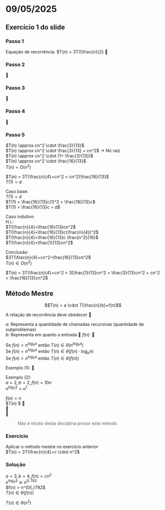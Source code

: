 # 09/05/2025

## Exercício 1 do slide

### Passo 1

Equação de recorrência: $T(n) = 3T((\frac{n}{2} 💢 

### Passo 2

💢 

### Passo 3

💢 

### Passo 4

💢 

### Passo 5

$T(n) \approx cn^2 \cdot \frac{3}{13}$  
$T(n) \approx cn^2 \cdot \frac{3}{13} + cn^2$ $\to$ Nó raíz  
$T(n) \approx cn^2 \cdot (1+ \frac{3}{13})$  
$T(n) \approx cn^2 \cdot \frac{16}{13}$  
$T(n) = O(n^2)$  

$T(n) = 3T(\frac{n}{4}+cn^2 = cn^2(\frac{16}{13}$  
$T(1) = d$  

Caso base:  
$T(1) = d$  
$T(1) = \frac{16}{13}c(1)^2 = \frac{16}{13}c$  
$T(1) = \frac{16}{13}c = d$  

Caso indutivo:  
H.i.:  
$T(\frac{n}{4}=\frac{16}{13}cn^2$  
$T(\frac{n}{4}=\frac{16}{13}c(\frac{n}{4})^2$  
$T(\frac{n}{4}=\frac{16}{13}c \frac{n^2}{16}$  
$T(\frac{n}{4}=\frac{1}{13}cn^2$  

Conclusão:  
$3T(\frac{n}{4}+cn^2=\frac{16}{13}cn^2$  
$T(n) \in O(n^2)$  

$T(n) = 3T(\frac{n}{4}+cn^2 = 3[\frac{1}{13}cn^2 = \frac{3}{13}cn^2 + cn^2 = \frac{16}{13}cn^2$

## Método Mestre

$$T(n) = a \cdot T(\frac{n}{b}+f(n)$$

A relação de recorrência deve obedecer 💢 

$a$: Representa a quantidade de chamadas recursivas (quantidade de subproblemas)  
$b$: Representa em quanto a entrada 💢
$f(n)$: 💢

Se $f(n) < n^{log_b a}$ então $T(n) \in \theta(n^{log_b a})$  
Se $f(n) = n^{log_b a}$ então $T(n) \in \theta(f(n) \cdot log_b n)$  
Se $f(n) > n^{log_b a}$ então $T(n) \in \theta(f(n))$  

Exemplo (1):  💢  

Exemplo (2):  
$a=2, b=2, f(n)=10n$  
$n^{log_2 2} = n^1$  

$f(n) = n$  
$T(n) $ 💢  
💢  
💢  

> Não é intuito desta disciplina provar este método

### Exercício

Aplicar o método mestre no exercício anterior  
$T(n) = 3T(\frac{n}{4}+c \cdot n^2$


### Solução

$a=3, b=4, f(n) = cn^2$  
$n^{log_4 3} \cong n^{0{,}792}$  
$f(n) > n^{0{,}792$  
$T(n) \in \theta(f(n))$  

$T(n) \in \theta(n^2)$
